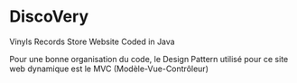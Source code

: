 # DiscoVery
Vinyls Records Store Website Coded in Java

Pour une bonne organisation du code, le Design Pattern utilisé pour ce site web dynamique est le MVC (Modèle-Vue-Contrôleur)
